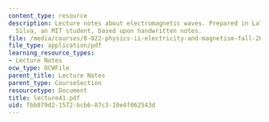 ```yaml
---
content_type: resource
description: Lecture notes about electromagnetic waves. Prepared in LaTeX by James
  Silva, an MIT student, based upon handwritten notes.
file: /media/courses/8-022-physics-ii-electricity-and-magnetism-fall-2006/fbb879d21572bcb687c310e4f062543d_lecture41.pdf
file_type: application/pdf
learning_resource_types:
- Lecture Notes
ocw_type: OCWFile
parent_title: Lecture Notes
parent_type: CourseSection
resourcetype: Document
title: lecture41.pdf
uid: fbb879d2-1572-bcb6-87c3-10e4f062543d
---
```


